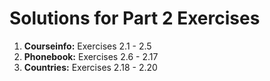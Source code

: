 # Solutions for Part 2 Exercises

1. **Courseinfo:** Exercises 2.1 - 2.5
2. **Phonebook:** Exercises 2.6 - 2.17
3. **Countries:** Exercises 2.18 - 2.20
